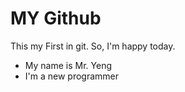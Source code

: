 # MY Github
This my First in git. So, I'm happy today.
- My name is Mr. Yeng
- I'm a new programmer
